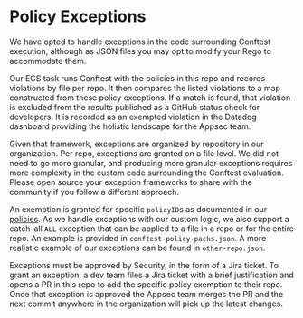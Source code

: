 # Policy Exceptions

We have opted to handle exceptions in the code surrounding Conftest execution, although as JSON files you may opt to modify your Rego to accommodate them.

Our ECS task runs Conftest with the policies in this repo and records violations by file per repo. It then compares the listed violations to a map constructed from these policy exceptions.
If a match is found, that violation is excluded from the results published as a GitHub status check for developers.
It is recorded as an exempted violation in the Datadog dashboard providing the holistic landscape for the Appsec team.

Given that framework, exceptions are organized by repository in our organization.
Per repo, exceptions are granted on a file level.
We did not need to go more granular, and producing more granular exceptions requires more complexity in the custom code surrounding the Conftest evaluation.
Please open source your exception frameworks to share with the community if you follow a different approach.

An exemption is granted for specific `policyID`s as documented in our [policies](/CONTRIBUTING.md##policy-id).
As we handle exceptions with our custom logic, we also support a catch-all `ALL` exception that can be applied to a file in a repo or for the entire repo.
An example is provided in `conftest-policy-packs.json`.
A more realistic example of our exceptions can be found in `other-repo.json`.

Exceptions must be approved by Security, in the form of a Jira ticket.
To grant an exception, a dev team files a Jira ticket with a brief justification and opens a PR in this repo to add the specific policy exemption to their repo.
Once that exception is approved the Appsec team merges the PR and the next commit anywhere in the organization will pick up the latest changes.
